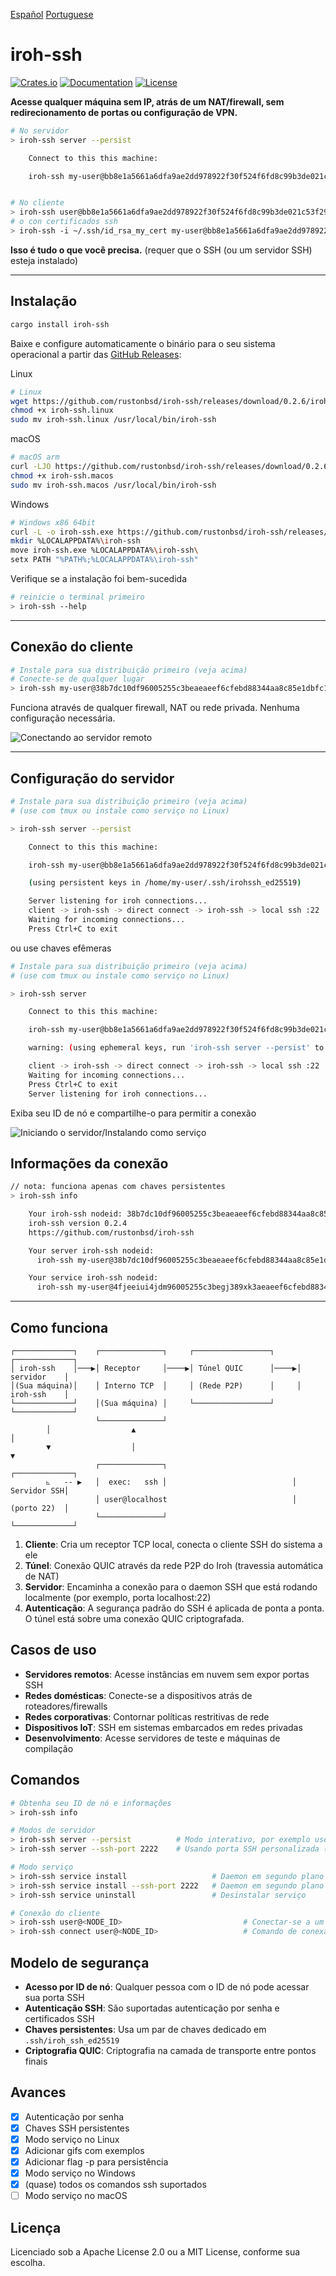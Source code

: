[Español](README_es.md) [Portuguese](README_pt.md)
# iroh-ssh

[![Crates.io](https://img.shields.io/crates/v/iroh-ssh.svg)](https://crates.io/crates/iroh-ssh)
[![Documentation](https://docs.rs/iroh-ssh/badge.svg)](https://docs.rs/iroh-ssh)
[![License](https://img.shields.io/badge/license-MIT%2FApache--2.0-blue.svg)](LICENSE)

**Acesse qualquer máquina sem IP, atrás de um NAT/firewall, sem redirecionamento de portas ou configuração de VPN.**

```bash
# No servidor
> iroh-ssh server --persist

    Connect to this this machine:

    iroh-ssh my-user@bb8e1a5661a6dfa9ae2dd978922f30f524f6fd8c99b3de021c53f292aae74330


# No cliente
> iroh-ssh user@bb8e1a5661a6dfa9ae2dd978922f30f524f6fd8c99b3de021c53f292aae74330
# o con certificados ssh
> iroh-ssh -i ~/.ssh/id_rsa_my_cert my-user@bb8e1a5661a6dfa9ae2dd978922f30f524f6fd8c99b3de021c53f292aae74330
```

**Isso é tudo o que você precisa.** (requer que o SSH (ou um servidor SSH) esteja instalado)

---

## Instalação

```bash
cargo install iroh-ssh
```

Baixe e configure automaticamente o binário para o seu sistema operacional a partir das  [GitHub Releases](https://github.com/rustonbsd/iroh-ssh/releases):

Linux
```bash
# Linux
wget https://github.com/rustonbsd/iroh-ssh/releases/download/0.2.6/iroh-ssh.linux
chmod +x iroh-ssh.linux
sudo mv iroh-ssh.linux /usr/local/bin/iroh-ssh
```

macOS
```bash
# macOS arm
curl -LJO https://github.com/rustonbsd/iroh-ssh/releases/download/0.2.6/iroh-ssh.macos
chmod +x iroh-ssh.macos
sudo mv iroh-ssh.macos /usr/local/bin/iroh-ssh
```

Windows
```bash
# Windows x86 64bit
curl -L -o iroh-ssh.exe https://github.com/rustonbsd/iroh-ssh/releases/download/0.2.6/iroh-ssh.exe
mkdir %LOCALAPPDATA%\iroh-ssh
move iroh-ssh.exe %LOCALAPPDATA%\iroh-ssh\
setx PATH "%PATH%;%LOCALAPPDATA%\iroh-ssh"
```

Verifique se a instalação foi bem-sucedida
```bash
# reinicie o terminal primeiro
> iroh-ssh --help
```

---

## Conexão do cliente

```bash
# Instale para sua distribuição primeiro (veja acima)
# Conecte-se de qualquer lugar
> iroh-ssh my-user@38b7dc10df96005255c3beaeaeef6cfebd88344aa8c85e1dbfc1ad5e50f372ac
```

Funciona através de qualquer firewall, NAT ou rede privada. Nenhuma configuração necessária.

![Conectando ao servidor remoto](/media/t-rec_connect.gif)
<br>

---

## Configuração do servidor

```bash
# Instale para sua distribuição primeiro (veja acima)
# (use com tmux ou instale como serviço no Linux)

> iroh-ssh server --persist

    Connect to this this machine:

    iroh-ssh my-user@bb8e1a5661a6dfa9ae2dd978922f30f524f6fd8c99b3de021c53f292aae74330

    (using persistent keys in /home/my-user/.ssh/irohssh_ed25519)

    Server listening for iroh connections...
    client -> iroh-ssh -> direct connect -> iroh-ssh -> local ssh :22
    Waiting for incoming connections...
    Press Ctrl+C to exit

```

ou use chaves efêmeras

```bash
# Instale para sua distribuição primeiro (veja acima)
# (use com tmux ou instale como serviço no Linux)

> iroh-ssh server

    Connect to this this machine:

    iroh-ssh my-user@bb8e1a5661a6dfa9ae2dd978922f30f524f6fd8c99b3de021c53f292aae74330

    warning: (using ephemeral keys, run 'iroh-ssh server --persist' to create persistent keys)

    client -> iroh-ssh -> direct connect -> iroh-ssh -> local ssh :22
    Waiting for incoming connections...
    Press Ctrl+C to exit
    Server listening for iroh connections...

```

Exiba seu ID de nó e compartilhe-o para permitir a conexão

![Iniciando o servidor/Instalando como serviço](/media/t-rec_server_service.gif)
<br>

## Informações da conexão
```bash
// nota: funciona apenas com chaves persistentes
> iroh-ssh info

    Your iroh-ssh nodeid: 38b7dc10df96005255c3beaeaeef6cfebd88344aa8c85e1dbfc1ad5e50f372ac
    iroh-ssh version 0.2.4
    https://github.com/rustonbsd/iroh-ssh

    Your server iroh-ssh nodeid:
      iroh-ssh my-user@38b7dc10df96005255c3beaeaeef6cfebd88344aa8c85e1dbfc1ad5e50f372ac

    Your service iroh-ssh nodeid:
      iroh-ssh my-user@4fjeeiui4jdm96005255c3begj389xk3aeaeef6cfebd88344aa8c85e1dbfc1ad
```

---



## Como funciona

```
┌─────────────┐    ┌──────────────┐     ┌─────────────────┐     ┌─────────────┐
│ iroh-ssh    │───▶│ Receptor     │────▶│ Túnel QUIC      │────▶│ servidor    │
│(Sua máquina)│    │ Interno TCP  │     │ (Rede P2P)      │     │ iroh-ssh    │
└─────────────┘    │(Sua máquina) │     └─────────────────┘     └─────────────┘
                   └──────────────┘
        │                  ▲                                           │
        ▼                  │                                           ▼
                   ┌──────────────┐                            ┌─────────────┐
        ⦜   -- ▶   │  exec:   ssh │                            │ Servidor SSH│
                   │ user@localhost                            │ (porto 22)  │
                   └──────────────┘                            └─────────────┘
```

1. **Cliente**: Cria um receptor TCP local, conecta o cliente SSH do sistema a ele
2. **Túnel**: Conexão QUIC através da rede P2P do Iroh (travessia automática de NAT)
3. **Servidor**: Encaminha a conexão para o daemon SSH que está rodando localmente (por exemplo, porta localhost:22)
4. **Autenticação**: A segurança padrão do SSH é aplicada de ponta a ponta. O túnel está sobre uma conexão QUIC criptografada.

## Casos de uso

- **Servidores remotos**: Acesse instâncias em nuvem sem expor portas SSH
- **Redes domésticas**: Conecte-se a dispositivos atrás de roteadores/firewalls
- **Redes corporativas**: Contornar políticas restritivas de rede
- **Dispositivos IoT**: SSH em sistemas embarcados em redes privadas
- **Desenvolvimento**: Acesse servidores de teste e máquinas de compilação

## Comandos

```bash
# Obtenha seu ID de nó e informações
> iroh-ssh info

# Modos de servidor
> iroh-ssh server --persist          # Modo interativo, por exemplo use tmux (porto SSH padrão 22)
> iroh-ssh server --ssh-port 2222    # Usando porta SSH personalizada (com chaves efêmeras)

# Modo serviço
> iroh-ssh service install                   # Daemon em segundo plano (apenas Linux e Windows, porta padrão 22)
> iroh-ssh service install --ssh-port 2222   # Daemon em segundo plano com porta SSH personalizada
> iroh-ssh service uninstall                 # Desinstalar serviço

# Conexão do cliente
> iroh-ssh user@<NODE_ID>                           # Conectar-se a um servidor remoto
> iroh-ssh connect user@<NODE_ID>                   # Comando de conexão explícito, funciona com todos os parâmetros e flags ssh padrão
```

## Modelo de segurança

- **Acesso por ID de nó**: Qualquer pessoa com o ID de nó pode acessar sua porta SSH
- **Autenticação SSH**: São suportadas autenticação por senha e certificados SSH
- **Chaves persistentes**: Usa um par de chaves dedicado em `.ssh/iroh_ssh_ed25519`
- **Criptografia QUIC**: Criptografia na camada de transporte entre pontos finais

## Avances

- [x] Autenticação por senha
- [x] Chaves SSH persistentes
- [x] Modo serviço no Linux
- [x] Adicionar gifs com exemplos
- [x] Adicionar flag -p para persistência
- [x] Modo serviço no Windows
- [x] (quase) todos os comandos ssh suportados
- [ ] Modo serviço no macOS

## Licença

Licenciado sob a Apache License 2.0 ou a MIT License, conforme sua escolha.
